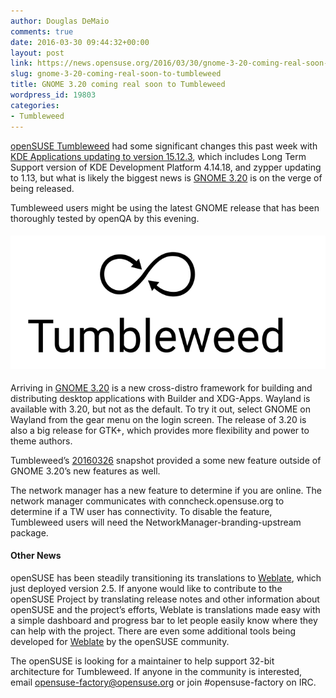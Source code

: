 ```yaml
---
author: Douglas DeMaio
comments: true
date: 2016-03-30 09:44:32+00:00
layout: post
link: https://news.opensuse.org/2016/03/30/gnome-3-20-coming-real-soon-to-tumbleweed/
slug: gnome-3-20-coming-real-soon-to-tumbleweed
title: GNOME 3.20 coming real soon to Tumbleweed
wordpress_id: 19803
categories:
- Tumbleweed
---
```



[openSUSE Tumbleweed](https://en.opensuse.org/Portal:Tumbleweed) had some significant changes this past week with [KDE Applications updating to version 15.12.3](https://www.kde.org/announcements/announce-applications-15.12.3.php), which includes Long Term Support version of KDE Development Platform 4.14.18, and zypper updating to 1.13, but what is likely the biggest news is [GNOME 3.20](https://www.gnome.org/news/2016/03/gnome-3-20-released/) is on the verge of being released.

Tumbleweed users might be using the latest GNOME release that has been thoroughly tested by openQA by this evening.


#### ![Tumbleweed-black](/wp-content/uploads/2016/03/Tumbleweed-black.png)


Arriving in [GNOME 3.20](https://help.gnome.org/misc/release-notes/3.20/) is a new cross-distro framework for building and distributing desktop applications with Builder and XDG-Apps. Wayland is available with 3.20, but not as the default. To try it out, select GNOME on Wayland from the gear menu on the login screen. The release of 3.20 is also a big release for GTK+, which provides more flexibility and power to theme authors.

Tumbleweed’s [20160326](https://lists.opensuse.org/opensuse-factory/2016-03/msg00326.html) snapshot provided a some new feature outside of GNOME 3.20’s new features as well.

The network manager has a new feature to determine if you are online. The network manager communicates with conncheck.opensuse.org to determine if a TW user has connectivity. To disable the feature, Tumbleweed users will need the NetworkManager-branding-upstream package.


#### Other News


openSUSE has been steadily transitioning its translations to [Weblate](http://l10n.opensuse.org/), which just deployed version 2.5. If anyone would like to contribute to the openSUSE Project by translating release notes and other information about openSUSE and the project’s efforts, Weblate is translations made easy with a simple dashboard and progress bar to let people easily know where they can help with the project. There are even some additional tools being developed for [Weblate](http://l10n.opensuse.org/) by the openSUSE community.

The openSUSE is looking for a maintainer to help support 32-bit architecture for Tumbleweed. If anyone in the community is interested, email [opensuse-factory@opensuse.org](mailto:opensuse-factory@opensuse.org) or join #opensuse-factory on IRC.

